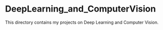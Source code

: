 # DeepLearning_and_ComputerVision

This directory contains my projects on Deep Learning and Computer Vision.
